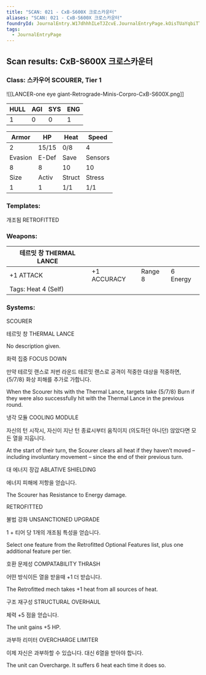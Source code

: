 ```yaml
---
title: "SCAN: 021 - CxB-S600X 크로스카운터"
aliases: "SCAN: 021 - CxB-S600X 크로스카운터"
foundryId: JournalEntry.W17dhhhILeTJZcvE.JournalEntryPage.kOisTUaYqbiTTNC4
tags:
  - JournalEntryPage
---
```

## Scan results: CxB-S600X 크로스카운터

### Class: 스카우어 SCOURER, Tier 1

![[LANCER-one eye giant-Retrograde-Minis-Corpro-CxB-S600X.png]]

| HULL | AGI | SYS | ENG |
| --- | --- | --- | --- |
| 1 | 0 | 0 | 1 |

| Armor | HP | Heat | Speed |
| --- | --- | --- | --- |
| 2 | 15/15 | 0/8 | 4 |
| Evasion | E-Def | Save | Sensors |
| 8 | 8 | 10 | 10 |
| Size | Activ | Struct | Stress |
| 1 | 1 | 1/1 | 1/1 |

### Templates:

개조됨 RETROFITTED

### Weapons:

| 테르밋 창 THERMAL LANCE |  |  |  |
| --- | --- | --- | --- |
| +1 ATTACK | +1 ACCURACY | Range 8 | 6 Energy |  |
| Tags: Heat 4 (Self) |  |  |  |  |  |

### Systems:

SCOURER

테르밋 창 THERMAL LANCE

No description given.

화력 집중 FOCUS DOWN

만약 테르밋 랜스로 저번 라운드 테르밋 랜스로 공격이 적중한 대상을 적중하면, {5/7/8} 화상 피해를 추가로 가합니다.

When the Scourer hits with the Thermal Lance, targets take {5/7/8} Burn if they were also successfully hit with the Thermal Lance in the previous round.

냉각 모듈 COOLING MODULE

자신의 턴 시작시, 자신이 지난 턴 종료시부터 움직이지 (의도하던 아니던) 않았다면 모든 열을 지웁니다.

At the start of their turn, the Scourer clears all heat if they haven’t moved – including involuntary movement – since the end of their previous turn.

대 에너지 장갑 ABLATIVE SHIELDING

에너지 피해에 저항을 얻습니다.

The Scourer has Resistance to Energy damage.

RETROFITTED

불법 강화 UNSANCTIONED UPGRADE

1 + 티어 당 1개의 개조됨 특성을 얻습니다.

Select one feature from the Retrofitted Optional Features list, plus one additional feature per tier.

호환 문제성 COMPATABILITY THRASH

어떤 방식이든 열을 받을때 +1 더 받습니다.

The Retrofitted mech takes +1 heat from all sources of heat.

구조 재구성 STRUCTURAL OVERHAUL

체력 +5 점을 얻습니다.

The unit gains +5 HP.

과부하 리미터 OVERCHARGE LIMITER

이제 자신은 과부하할 수 있습니다. 대신 6열을 받아야 합니다.

The unit can Overcharge. It suffers 6 heat each time it does so.